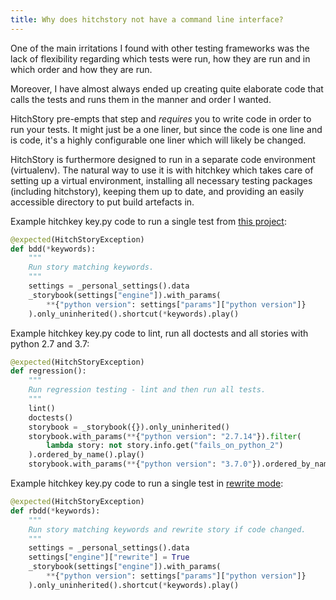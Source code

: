```yaml
---
title: Why does hitchstory not have a command line interface?
---
```


One of the main irritations I found with other testing frameworks
was the lack of flexibility regarding which tests were run, how
they are run and in which order and how they are run.

Moreover, I have almost always ended up creating quite elaborate
code that calls the tests and runs them in the manner and order
I wanted.

HitchStory pre-empts that step and *requires* you to write code in
order to run your tests. It might just be a one liner, but since
the code is one line and is code, it's a highly configurable one
liner which will likely be changed.

HitchStory is furthermore designed to run in a separate code
environment (virtualenv). The natural way to use it is with
hitchkey which takes care of setting up a virtual environment,
installing all necessary testing packages (including hitchstory),
keeping them up to date, and providing an easily accessible
directory to put build artefacts in.

Example hitchkey key.py code to run a single test from
[this project](https://github.com/crdoconnor/strictyaml):

```python
@expected(HitchStoryException)
def bdd(*keywords):
    """
    Run story matching keywords.
    """
    settings = _personal_settings().data
    _storybook(settings["engine"]).with_params(
        **{"python version": settings["params"]["python version"]}
    ).only_uninherited().shortcut(*keywords).play()
```

Example hitchkey key.py code to lint, run all doctests and all stories
with python 2.7 and 3.7:


```python
@expected(HitchStoryException)
def regression():
    """
    Run regression testing - lint and then run all tests.
    """
    lint()
    doctests()
    storybook = _storybook({}).only_uninherited()
    storybook.with_params(**{"python version": "2.7.14"}).filter(
        lambda story: not story.info.get("fails_on_python_2")
    ).ordered_by_name().play()
    storybook.with_params(**{"python version": "3.7.0"}).ordered_by_name().play()
```


Example hitchkey key.py code to run a single test in [rewrite mode](../rewrite):

```python
@expected(HitchStoryException)
def rbdd(*keywords):
    """
    Run story matching keywords and rewrite story if code changed.
    """
    settings = _personal_settings().data
    settings["engine"]["rewrite"] = True
    _storybook(settings["engine"]).with_params(
        **{"python version": settings["params"]["python version"]}
    ).only_uninherited().shortcut(*keywords).play()
```

